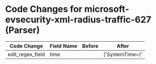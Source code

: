 # Code Changes for microsoft-evsecurity-xml-radius-traffic-627 (Parser)

| Code Change | Field Name | Before | After |
|-------------|------------|--------|-------|
| edit_regex_field | time |  | ['SystemTime=(\'|")({time}\d\d\d\d-\d\d-\d\dT\d\d:\d\d:\d\d)'] |